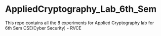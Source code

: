 # AppliedCryptography_Lab_6th_Sem
This repo contains all the 8 experiments for Applied Cryptography lab for 6th Sem CSE(Cyber Security) - RVCE
